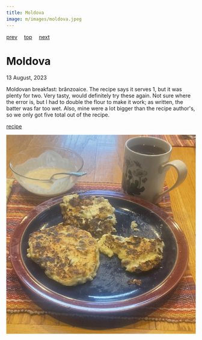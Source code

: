```yaml
---
title: Moldova
image: m/images/moldova.jpeg
---
```

[prev](micronesia.md)&emsp;
[top](../index.md)&emsp;
[next](monaco.md)
# Moldova
13 August, 2023

Moldovan breakfast: bra&#770;nzoaice. The recipe says it serves 1, but
it was plenty for two. Very tasty, would definitely try these
again. Not sure where the error is, but I had to double the flour to
make it work; as written, the batter was far too wet. Also, mine were
a lot bigger than the recipe author's, so we only got five total out
of the recipe.

[recipe](https://eatlikemoldovans.com/branzoaice-moldovan-cheese-pancakes/)

![breakfast](images/moldova.jpeg)
